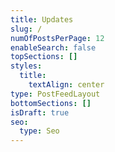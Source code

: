 ```yaml
---
title: Updates
slug: /
numOfPostsPerPage: 12
enableSearch: false
topSections: []
styles:
  title:
    textAlign: center
type: PostFeedLayout
bottomSections: []
isDraft: true
seo:
  type: Seo
---
```

